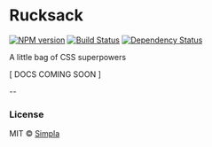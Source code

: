 # Rucksack 
[![NPM version][npm-image]][npm-url] [![Build Status][travis-image]][travis-url] [![Dependency Status][daviddm-image]][daviddm-url]

A little bag of CSS superpowers

[ DOCS COMING SOON ]

--

### License

MIT © [Simpla](https://twitter.com/simplaio)

[npm-image]: https://badge.fury.io/js/rucksack.svg
[npm-url]: https://npmjs.org/package/rucksack-css
[travis-image]: https://travis-ci.org/simplaio/rucksack.svg?branch=master
[travis-url]: https://travis-ci.org/simplaio/rucksack
[daviddm-image]: https://david-dm.org/simplaio/rucksack.svg?theme=shields.io
[daviddm-url]: https://david-dm.org/simplaio/rucksack
[PostCSS]: https://github.com/postcss/postcss

